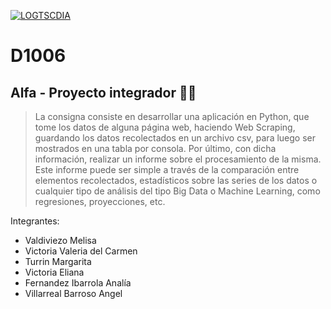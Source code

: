 <a href="https://ibb.co/2KL7Btk"><img src="https://i.ibb.co/LpqzftZ/LOGTSCDIA.png" alt="LOGTSCDIA" border="0" /></a>

#  D1006 
## Alfa - Proyecto integrador :teacher:

> La consigna consiste en desarrollar una aplicación en Python, que tome los datos de alguna página web, haciendo Web Scraping, guardando los datos recolectados en un archivo csv, para luego ser mostrados en una tabla por consola.
Por último, con dicha información, realizar un informe sobre el procesamiento de la misma. Este informe puede ser simple a través de la comparación entre elementos recolectados, estadísticos sobre las series de los datos o cualquier tipo de análisis del tipo Big Data o Machine Learning, como regresiones, proyecciones, etc.

Integrantes:
- Valdiviezo Melisa
- Victoria Valeria del Carmen
- Turrin Margarita
- Victoria Eliana
- Fernandez Ibarrola Analía
- Villarreal Barroso Angel
